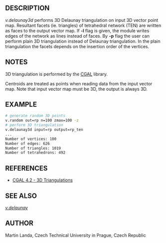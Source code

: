 ## DESCRIPTION

*v.delaunay3d* performs 3D Delaunay triangulation on input 3D vector
point map. Resultant facets (ie. triangles) of tetrahedral network (TEN)
are written as faces to the output vector map. If **-l** flag is given,
the module writes edges of the network as lines instead of faces. By
**-p** flag the user can perform plain 3D triangulation instead of
Delaunay triangulation. In the plain triangulation the facets depends on
the insertion order of the vertices.

## NOTES

3D triangulation is performed by the [CGAL](https://www.cgal.org)
library.

Centroids are treated as points when reading data from the input vector
map. Note that input vector map must be 3D, the output is always 3D.

## EXAMPLE

```sh
# generate random 3D points
v.random out=rp n=100 zmax=100 -z
# perform 3D triangulation
v.delaunay3d input=rp output=rp_ten
...
Number of vertices: 100
Number of edges: 626
Number of triangles: 1019
Number of tetrahedrons: 492
```

## REFERENCES

- [CGAL 4.2 - 3D
    Triangulations](https://doc.cgal.org/4.2/CGAL.CGAL.3D-Triangulations/html/index.html)

## SEE ALSO

*[v.delaunay](https://grass.osgeo.org/grass-stable/manuals/v.delaunay.html)*

## AUTHOR

Martin Landa, Czech Technical University in Prague, Czech Republic
